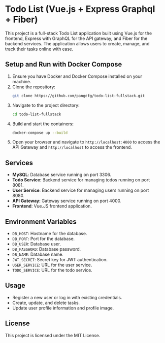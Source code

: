 # Todo List (Vue.js + Express Graphql + Fiber)

This project is a full-stack Todo List application built using Vue.js for the frontend, Express with GraphQL for the API gateway, and Fiber for the backend services. The application allows users to create, manage, and track their tasks online with ease.

## Setup and Run with Docker Compose

1. Ensure you have Docker and Docker Compose installed on your machine.
2. Clone the repository:
   ```sh
   git clone https://github.com/pangdfg/todo-list-fullstack.git
   ```
3. Navigate to the project directory:
   ```sh
   cd todo-list-fullstack
   ```
4. Build and start the containers:
   ```sh
   docker-compose up --build
   ```
5. Open your browser and navigate to `http://localhost:4000` to access the API Gateway and `http://localhost` to access the frontend.

## Services

- **MySQL**: Database service running on port 3306.
- **Todo Service**: Backend service for managing todos running on port 8081.
- **User Service**: Backend service for managing users running on port 8080.
- **API Gateway**: Gateway service running on port 4000.
- **Frontend**: Vue.JS frontend application.

## Environment Variables

- `DB_HOST`: Hostname for the database.
- `DB_PORT`: Port for the database.
- `DB_USER`: Database user.
- `DB_PASSWORD`: Database password.
- `DB_NAME`: Database name.
- `JWT_SECRET`: Secret key for JWT authentication.
- `USER_SERVICE`: URL for the user service.
- `TODO_SERVICE`: URL for the todo service.
## Usage

 - Register a new user or log in with existing credentials.
 - Create, update, and delete tasks.
 - Update user profile information and profile image.

## License
This project is licensed under the MIT License.